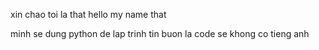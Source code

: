 xin chao toi la that
hello my name that

minh se dung python de lap trinh
tin buon la code se khong co tieng anh

<!---
that1234455/that1234455 is a ✨ special ✨ repository because its `README.md` (this file) appears on your GitHub profile.
You can click the Preview link to take a look at your changes.
--->
